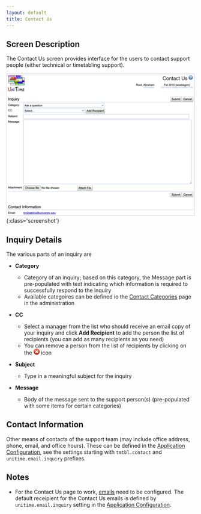 ```yaml
---
layout: default
title: Contact Us
---
```



## Screen Description

The Contact Us screen provides interface for the users to contact support people (either technical or timetabling support).

![Contact Us](images/contact-us-1.png){:class='screenshot'}

## Inquiry Details

The various parts of an inquiry are

* **Category**
	* Category of an inquiry; based on this category, the Message part is pre-populated with text indicating which information is required to successfully respond to the inquiry
	* Available categoires can be defined io the [Contact Categories](contact-categories) page in the administration

* **CC**
	* Select a manager from the list who should receive an email copy of your inquiry and click **Add Recipient** to add the person the list of recipients (you can add as many recipients as you need)
	* You can remove a person from the list of recipients by clicking on the ![Remove](images/icon-cancel.png) icon

* **Subject**
	* Type in a meaningful subject for the inquiry

* **Message**
	* Body of the message sent to the support person(s) (pre-populated with some items for certain categories)


## Contact Information

Other means of contacts of the support team (may include office address, phone, email, and office hours). These can be defined in the [Application Configuration](application-configuration), see the settings starting with ```tmtbl.contact``` and ```unitime.email.inquiry``` prefixes.

## Notes

* For the Contact Us page to work, [emails](email) need to be configured. The default receipient for the Contact Us emails is defined by `unitime.email.inquiry` setting in the [Application Configuration](application-configuration).
